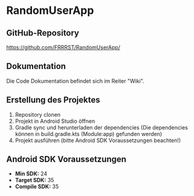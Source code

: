 # RandomUserApp

## GitHub-Repository

https://github.com/FRRRST/RandomUserApp/

## Dokumentation

Die Code Dokumentation befindet sich im Reiter "Wiki".


## Erstellung des Projektes

1. Repository clonen
2. Projekt in Android Studio öffnen
3. Gradle sync und herunterladen der dependencies (Die dependencies können in build.gradle.kts (Module:app) gefunden werden)
4. Projekt ausführen (bitte Android SDK Voraussetzungen beachten!)

## Android SDK Voraussetzungen

- **Min SDK:** 24
- **Target SDK:** 35
- **Compile SDK:** 35
